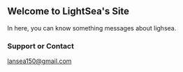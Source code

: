 ## Welcome to LightSea's Site

In here, you can know something messages about lighsea.

### Support or Contact

lansea150@gmail.com
